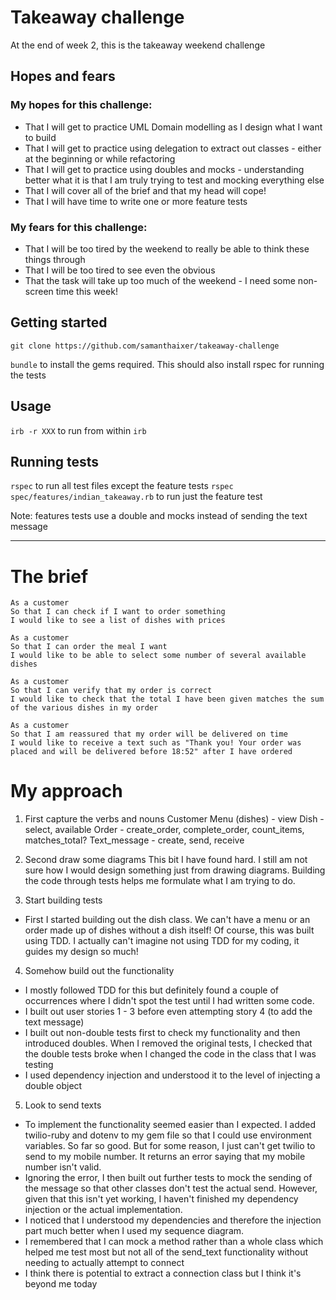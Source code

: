 # Takeaway challenge

At the end of week 2, this is the takeaway weekend challenge

## Hopes and fears

### My hopes for this challenge:
- That I will get to practice UML Domain modelling as I design what I want to build
- That I will get to practice using delegation to extract out classes - either at the beginning or while refactoring
- That I will get to practice using doubles and mocks - understanding better what it is that I am truly trying to test and mocking everything else
- That I will cover all of the brief and that my head will cope!
- That I will have time to write one or more feature tests

### My fears for this challenge:
- That I will be too tired by the weekend to really be able to think these things through
- That I will be too tired to see even the obvious
- That the task will take up too much of the weekend - I need some non-screen time this week!

## Getting started

`git clone https://github.com/samanthaixer/takeaway-challenge`

`bundle` to install the gems required. This should also install rspec for running the tests

## Usage

`irb -r XXX` to run from within `irb`


## Running tests

`rspec` to run all test files except the feature tests
`rspec spec/features/indian_takeaway.rb` to run just the feature test

Note: features tests use a double and mocks instead of sending the text message


***************

# The brief

```
As a customer
So that I can check if I want to order something
I would like to see a list of dishes with prices

As a customer
So that I can order the meal I want
I would like to be able to select some number of several available dishes

As a customer
So that I can verify that my order is correct
I would like to check that the total I have been given matches the sum of the various dishes in my order

As a customer
So that I am reassured that my order will be delivered on time
I would like to receive a text such as "Thank you! Your order was placed and will be delivered before 18:52" after I have ordered
```

# My approach
1. First capture the verbs and nouns
Customer
Menu (dishes) - view
Dish - select, available
Order - create_order, complete_order, count_items, matches_total?
Text_message - create, send, receive

2. Second draw some diagrams
This bit I have found hard. I still am not sure how I would design something just from drawing diagrams. Building the code through tests helps me formulate what I am trying to do.

3. Start building tests
- First I started building out the dish class. We can't have a menu or an order made up of dishes without a dish itself! Of course, this was built using TDD. I actually can't imagine not using TDD for my coding, it guides my design so much!

4. Somehow build out the functionality
- I mostly followed TDD for this but definitely found a couple of occurrences where I didn't spot the test until I had written some code.
- I built out user stories 1 - 3 before even attempting story 4 (to add the text message)
- I built out non-double tests first to check my functionality and then introduced doubles. When I removed the original tests, I checked that the double tests broke when I changed the code in the class that I was testing
- I used dependency injection and understood it to the level of injecting a double object

5. Look to send texts
- To implement the functionality seemed easier than I expected. I added twilio-ruby and dotenv to my gem file so that I could use environment variables. So far so good. But for some reason, I just can't get twilio to send to my mobile number. It returns an error saying that my mobile number isn't valid.
- Ignoring the error, I then built out further tests to mock the sending of the message so that other classes don't test the actual send. However, given that this isn't yet working, I haven't finished my dependency injection or the actual implementation.
- I noticed that I understood my dependencies and therefore the injection part much better when I used my sequence diagram.
- I remembered that I can mock a method rather than a whole class which helped me test most but not all of the send_text functionality without needing to actually attempt to connect
- I think there is potential to extract a connection class but I think it's beyond me today
